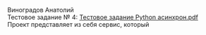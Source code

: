 Виноградов Анатолий  
Тестовое задание № 4:  [Тестовое задание Python асинхрон.pdf](https://github.com/user-attachments/files/16146618/Python.pdf)  
Проект представляет из себя сервис, который 
